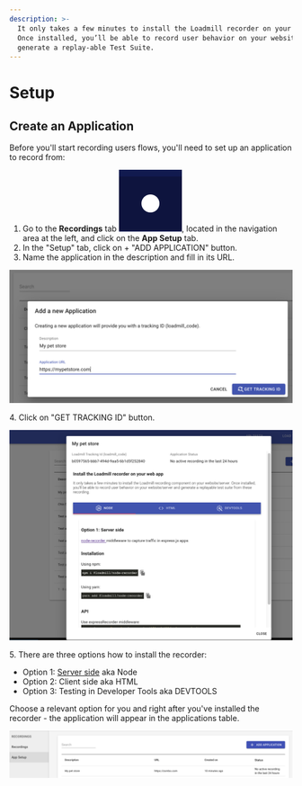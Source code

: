 ```yaml
---
description: >-
  It only takes a few minutes to install the Loadmill recorder on your website.
  Once installed, you’ll be able to record user behavior on your website and
  generate a replay-able Test Suite.
---
```


# Setup

## Create an Application

Before you'll start recording users flows, you'll need to set up an application to record from:

1. Go to the **Recordings** tab ![](<../.gitbook/assets/Screenshot (55).png>), located in the navigation area at the left, and click on the **App Setup** tab.
2. In the "Setup" tab, click on + "ADD APPLICATION" button.
3. Name the application in the description and fill in its URL.

![](../.gitbook/assets/screen-shot-2020-12-02-at-17.11.34.png)

4\. Click on "GET TRACKING ID" button.

![](../.gitbook/assets/screen-shot-2020-12-02-at-17.19.03.png)

5\. There are three options how to install the recorder:

* Option 1: [Server side](https://www.npmjs.com/package/@loadmill/node-recorder) aka Node
* Option 2: Client side aka HTML
* Option 3: Testing in Developer Tools aka DEVTOOLS

Choose a relevant option for you and right after you've installed the recorder - the application will appear in the applications table.

![](../.gitbook/assets/screenshot-37-.png)

##
